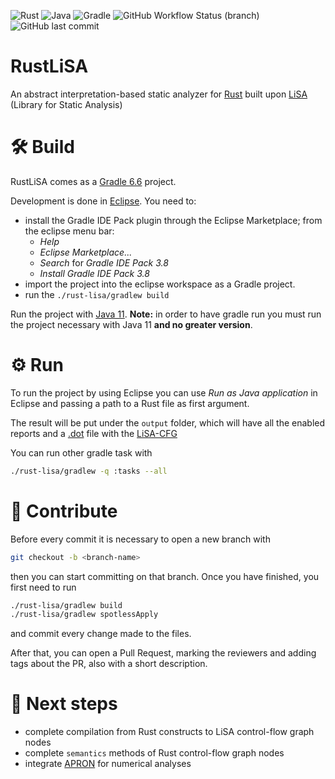 ![Rust](https://img.shields.io/badge/rust-%23000000.svg?style=style-flat-black&logo=rust&logoColor=white)
![Java](https://img.shields.io/badge/java-%23ED8B00.svg?style=style-flat&logo=java&logoColor=white)
![Gradle](https://img.shields.io/badge/Gradle-02303A.svg?style=style-flat&logo=Gradle&logoColor=white)
![GitHub Workflow Status (branch)](https://img.shields.io/github/workflow/status/VincenzoArceri/rust-lisa/Gradle%20Build%20(master)/master)
![GitHub last commit](https://img.shields.io/github/last-commit/VincenzoArceri/rust-lisa)

# RustLiSA
An abstract interpretation-based static analyzer for [Rust](https://www.rust-lang.org/) built upon [LiSA](https://unive-ssv.github.io/lisa/) (Library for Static Analysis)

# 🛠 Build
RustLiSA comes as a [Gradle 6.6](https://gradle.org/releases/) project.

Development is done in [Eclipse](https://www.eclipse.org/downloads/).
You need to:
- install the Gradle IDE Pack plugin through the Eclipse Marketplace; from the eclipse menu bar:
  - *Help*
  - *Eclipse Marketplace...*
  - *Search* for *Gradle IDE Pack 3.8*
  - *Install Gradle IDE Pack 3.8*
- import the project into the eclipse workspace as a Gradle project.
- run the `./rust-lisa/gradlew build`

Run the project with [Java 11](https://www.oracle.com/it/java/technologies/javase/jdk11-archive-downloads.html). **Note:** in order to have gradle run you must run the project necessary with Java 11 **and no greater version**.

# ⚙️ Run
To run the project by using Eclipse you can use *Run as Java application* in Eclipse and passing a path to a Rust file as first argument.

The result will be put under the `output` folder, which will have all the enabled reports and a [.dot](https://en.wikipedia.org/wiki/DOT_(graph_description_language)) file with the [LiSA-CFG](https://unive-ssv.github.io/lisa/)

You can run other gradle task with
```bash
./rust-lisa/gradlew -q :tasks --all
```

# 🎯 Contribute
Before every commit it is necessary to open a new branch with
```bash
git checkout -b <branch-name>
```
then you can start committing on that branch.
Once you have finished, you first need to run
```bash
./rust-lisa/gradlew build
./rust-lisa/gradlew spotlessApply
```
and commit every change made to the files.

After that, you can open a Pull Request, marking the reviewers and adding tags about the PR, also with a short description.

# :rocket: Next steps
 - complete compilation from Rust constructs to LiSA control-flow graph nodes
 - complete `semantics` methods of Rust control-flow graph nodes
 - integrate [APRON](https://github.com/antoinemine/apron) for numerical analyses

